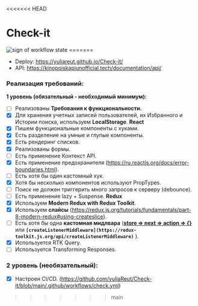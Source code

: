 <<<<<<< HEAD
# Check-it
<img src="https://github.com/yuliaReut/Check-it/actions/workflows/check.yml/badge.svg" alt="sign of workflow state">
=======

- Deploy: https://yuliareut.github.io/Check-it/
- API: https://kinopoiskapiunofficial.tech/documentation/api/

### Реализация требований:
**1 уровень (обязательный - необходимый минимум):** 
- [ ]  Реализованы **Требования к функциональности.**
- [x]  Для хранения учетных записей пользователей, их Избранного и Истории поиска, используем **LocalStorage**.
**React**
- [x] Пишем функциональные компоненты c хуками.
- [x] Есть разделение на умные и глупые компоненты.
- [x] Есть рендеринг списков.
- [x] Реализованы формы.
- [ ] Есть применение Контекст API.
- [x] Есть применение предохранителя (https://ru.reactjs.org/docs/error-boundaries.html).
- [ ] Есть хотя бы один кастомный хук.
- [x] Хотя бы несколько компонентов используют PropTypes.
- [ ] Поиск не должен триггерить много запросов к серверу (debounce).
- [ ] Есть применение lazy + Suspense.
**Redux**
- [x]  Используем **Modern Redux with Redux Toolkit**.
- [x] Используем **слайсы** (https://redux.js.org/tutorials/fundamentals/part-8-modern-redux#using-createslice).
- [ ] Есть хотя бы одна **кастомная мидлвара** (**[store ⇒ next ⇒ action ⇒ {}](https://redux.js.org/understanding/history-and-design/middleware)** или **`[createListenerMiddleware](https://redux-toolkit.js.org/api/createListenerMiddleware)`** ).
- [x] Используется RTK Query.
- [ ] Используется Transforming Responses.

### 2 уровень (необязательный):
- [x] Настроен CI/CD. (https://github.com/yuliaReut/Check-it/blob/main/.github/workflows/check.yml)
>>>>>>> main
